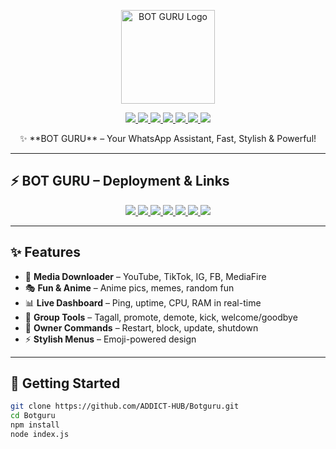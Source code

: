 <p align="center">
  <!-- Bot Logo -->
  <img src="https://files.catbox.moe/op2ca2.jpg" alt="BOT GURU Logo" width="150" />
</p>

<p align="center">

<!-- Neon Glowing BOT GURU Banner -->
<a href="https://github.com/ADDICT-HUB/Botguru">
  <img src="https://img.shields.io/badge/⚡_B_-ff6f61?style=for-the-badge&logo=github&logoColor=white&colorA=ff9a9e&colorB=ff6f61" />
  <img src="https://img.shields.io/badge/⚡_O_-ffb347?style=for-the-badge&logo=github&logoColor=white&colorA=ff9a9e&colorB=ffb347" />
  <img src="https://img.shields.io/badge/⚡_T_-ff6f61?style=for-the-badge&logo=github&logoColor=white&colorA=ff9a9e&colorB=ff6f61" />
  <img src="https://img.shields.io/badge/⚡_G_-00c853?style=for-the-badge&logo=github&logoColor=white&colorA=a5d6a7&colorB=00c853" />
  <img src="https://img.shields.io/badge/⚡_U_-00bfa5?style=for-the-badge&logo=github&logoColor=white&colorA=26a69a&colorB=00bfa5" />
  <img src="https://img.shields.io/badge/⚡_R_-2196f3?style=for-the-badge&logo=github&logoColor=white&colorA=64b5f6&colorB=2196f3" />
  <img src="https://img.shields.io/badge/⚡_U_-9c27b0?style=for-the-badge&logo=github&logoColor=white&colorA=ba68c8&colorB=9c27b0" />
</a>

</p>

<p align="center">
✨ **BOT GURU** – Your WhatsApp Assistant, Fast, Stylish & Powerful!  
</p>

---

## ⚡ BOT GURU – Deployment & Links

<p align="center">

<!-- Repo Button -->
<a href="https://github.com/ADDICT-HUB/Botguru">
  <img src="https://img.shields.io/badge/FORK_REPO-Botguru-ff6f61?style=for-the-badge&logo=github&logoColor=white&colorA=ff9a9e&colorB=ff6f61" />
</a>

<!-- Contact Owner -->
<a href="https://wa.me/254116284050">
  <img src="https://img.shields.io/badge/CONTACT-Owner-00c853?style=for-the-badge&logo=whatsapp&logoColor=white&colorA=a5d6a7&colorB=00c853" />
</a>

<!-- Channel -->
<a href="https://whatsapp.com/channel/0029VaCdLgAFsBI1z8lqLm0B">
  <img src="https://img.shields.io/badge/JOIN-Channel-2196f3?style=for-the-badge&logo=telegram&logoColor=white&colorA=64b5f6&colorB=2196f3" />
</a>

<!-- Pairing -->
<a href="https://session-v35f.onrender.com/pair">
  <img src="https://img.shields.io/badge/PAIR_BOT-Session_Generate-9c27b0?style=for-the-badge&logo=fastapi&logoColor=white&colorA=ba68c8&colorB=9c27b0" />
</a>

<!-- Heroku -->
<a href="https://dashboard.heroku.com/new?template=https%3A%2F%2Fgithub.com%2FADDICT-HUB%2FBotguru">
  <img src="https://img.shields.io/badge/DEPLOY_TO-Heroku-673ab7?style=for-the-badge&logo=heroku&logoColor=white&colorA=9575cd&colorB=673ab7" />
</a>

<!-- Render -->
<a href="https://render.com/deploy">
  <img src="https://img.shields.io/badge/DEPLOY_TO-Render-00bfa5?style=for-the-badge&logo=render&logoColor=white&colorA=26a69a&colorB=00bfa5" />
</a>

<!-- Koyeb -->
<a href="https://app.koyeb.com/deploy?type=git&repository=github.com/ADDICT-HUB/Botguru&branch=main&name=botguru">
  <img src="https://img.shields.io/badge/DEPLOY_TO-Koyeb-121212?style=for-the-badge&logo=koyeb&logoColor=white&colorA=424242&colorB=121212" />
</a>

</p>

---

## ✨ Features

- 🎵 **Media Downloader** – YouTube, TikTok, IG, FB, MediaFire  
- 🎭 **Fun & Anime** – Anime pics, memes, random fun  
- 📊 **Live Dashboard** – Ping, uptime, CPU, RAM in real-time  
- 👥 **Group Tools** – Tagall, promote, demote, kick, welcome/goodbye  
- 👑 **Owner Commands** – Restart, block, update, shutdown  
- ⚡ **Stylish Menus** – Emoji-powered design  

---

## 🚀 Getting Started

```bash
git clone https://github.com/ADDICT-HUB/Botguru.git
cd Botguru
npm install
node index.js
